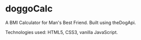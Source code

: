# doggoCalc

A BMI Calculator for Man's Best Friend. Built using theDogApi. 

Technologies used: HTML5, CSS3, vanilla JavaScript.
